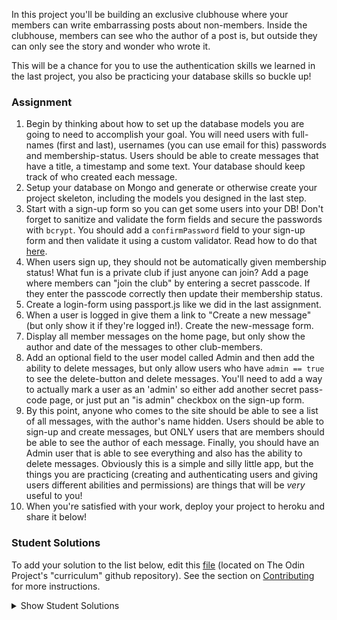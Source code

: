 In this project you'll be building an exclusive clubhouse where your members can write embarrassing posts about non-members. Inside the clubhouse, members can see who the author of a post is, but outside they can only see the story and wonder who wrote it.

This will be a chance for you to use the authentication skills we learned in the last project, you also be practicing your database skills so buckle up!

### Assignment 

<div class="lesson-content__panel" markdown="1">

1. Begin by thinking about how to set up the database models you are going to need to accomplish your goal. You will need users with full-names (first and last), usernames (you can use email for this) passwords and membership-status. Users should be able to create messages that have a title, a timestamp and some text.  Your database should keep track of who created each message.
2. Setup your database on Mongo and generate or otherwise create your project skeleton, including the models you designed in the last step.
3. Start with a sign-up form so you can get some users into your DB!  Don't forget to sanitize and validate the form fields and secure the passwords with `bcrypt`.  You should add a `confirmPassword` field to your sign-up form and then validate it using a custom validator. Read how to do that [here](https://express-validator.github.io/docs/validation-chain-api.html).
4. When users sign up, they should not be automatically given membership status! What fun is a private club if just anyone can join? Add a page where members can "join the club" by entering a secret passcode. If they enter the passcode correctly then update their membership status.
5. Create a login-form using passport.js like we did in the last assignment.
6. When a user is logged in give them a link to "Create a new message" (but only show it if they're logged in!).  Create the new-message form.
7. Display all member messages on the home page, but only show the author and date of the messages to other club-members.
8. Add an optional field to the user model called Admin and then add the ability to delete messages, but only allow users who have `admin == true` to see the delete-button and delete messages.  You'll need to add a way to actually mark a user as an 'admin' so either add another secret pass-code page, or just put an "is admin" checkbox on the sign-up form.
9. By this point, anyone who comes to the site should be able to see a list of all messages, with the author's name hidden. Users should be able to sign-up and create messages, but ONLY users that are members should be able to see the author of each message. Finally, you should have an Admin user that is able to see everything and also has the ability to delete messages. Obviously this is a simple and silly little app, but the things you are practicing (creating and authenticating users and giving users different abilities and permissions) are things that will be _very_ useful to you!
10.  When you're satisfied with your work, deploy your project to heroku and share it below!

</div>

### Student Solutions
To add your solution to the list below, edit this [file](https://github.com/TheOdinProject/curriculum/blob/master/nodeJS/authentication/Members-Only.md) (located on The Odin Project's "curriculum" github repository). See the section on [Contributing](http://github.com/TheOdinProject/curriculum/blob/master/contributing.md) for more instructions.

<details markdown="block">
  <summary> Show Student Solutions </summary>

- Add your solution below this line!
* [Vollantre's Solution](https://github.com/vollantre/members-only) - [View in browser](https://infinite-fortress-12352.herokuapp.com)
* [tracy2811's Solution](https://github.com/tracy2811/members-only) - [View in browser](https://nameless-hollows-72372.herokuapp.com/)
* [Eljoey's solution](https://github.com/eljoey/Members-Only-MsgBoard) - [View in browser](https://warm-garden-53847.herokuapp.com)
* [Saif Mode's solution](https://saifmode.github.io/secret-club-house) - [View in browser](https://secret-club-house.herokuapp.com)
* [Brian Tuju's solution](https://github.com/briantuju/odinProject/tree/master/Node_JS/members_only) - [View in browser](https://members-only--briantuju.repl.co/)
* [Jdonahue135's solution](https://github.com/jdonahue135/members-only) - [View in browser](https://desolate-reef-04961.herokuapp.com/)
* [Ryan Floyd's solution](https://github.com/MrRyanFloyd/odin-members-only) - [View in browser](https://odin-members-only.herokuapp.com/)
</details>


